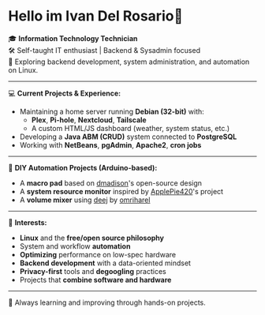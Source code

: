 # **Hello im Ivan Del Rosario👋**

🎓 **Information Technology Technician**  
🛠️ Self-taught IT enthusiast | Backend & Sysadmin focused  
📍 Exploring backend development, system administration, and automation on Linux.

---

💻 **Current Projects & Experience:**
- Maintaining a home server running **Debian (32-bit)** with:
  - **Plex**, **Pi-hole**, **Nextcloud**, **Tailscale**
  - A custom HTML/JS dashboard (weather, system status, etc.)
- Developing a **Java ABM (CRUD)** system connected to **PostgreSQL**  
- Working with **NetBeans**, **pgAdmin**, **Apache2**, **cron jobs**

---

🔧 **DIY Automation Projects (Arduino-based):**
- A **macro pad** based on [dmadison](https://github.com/dmadison)'s open-source design
- A **system resource monitor** inspired by [ApplePie420](https://github.com/ApplePie420)'s project
- A **volume mixer** using [deej](https://github.com/omriharel/deej) by [omriharel](https://github.com/omriharel)

---

🐧 **Interests:**
- **Linux** and the **free/open source philosophy**
- System and workflow **automation**
- **Optimizing** performance on low-spec hardware
- **Backend development** with a data-oriented mindset
- **Privacy-first** tools and **degoogling** practices
- Projects that **combine software and hardware**

---

🧠 Always learning and improving through hands-on projects.
